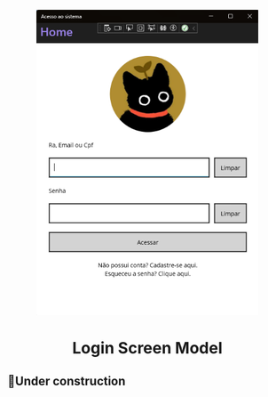 <p width="100%" align="center">
  <img src="src/FinalVersion.png" width="400px">
</p>

<h1 align="center">Login Screen Model</h1>

## :rocket:Under construction

